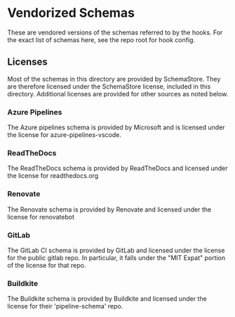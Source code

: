 # Vendorized Schemas

These are vendored versions of the schemas referred to by the hooks.
For the exact list of schemas here, see the repo root for hook config.

## Licenses

Most of the schemas in this directory are provided by SchemaStore. They are
therefore licensed under the SchemaStore license, included in this directory.
Additional licenses are provided for other sources as noted below.

### Azure Pipelines

The Azure pipelines schema is provided by Microsoft and is licensed under the
license for azure-pipelines-vscode.

### ReadTheDocs

The ReadTheDocs schema is provided by ReadTheDocs and licensed under the
license for readthedocs.org

### Renovate

The Renovate schema is provided by Renovate and licensed under the license for
renovatebot

### GitLab

The GitLab CI schema is provided by GitLab and licensed under the license for
the public gitlab repo. In particular, it falls under the "MIT Expat" portion
of the license for that repo.

### Buildkite

The Buildkite schema is provided by Buildkite and licensed under the license
for their 'pipeline-schema' repo.

